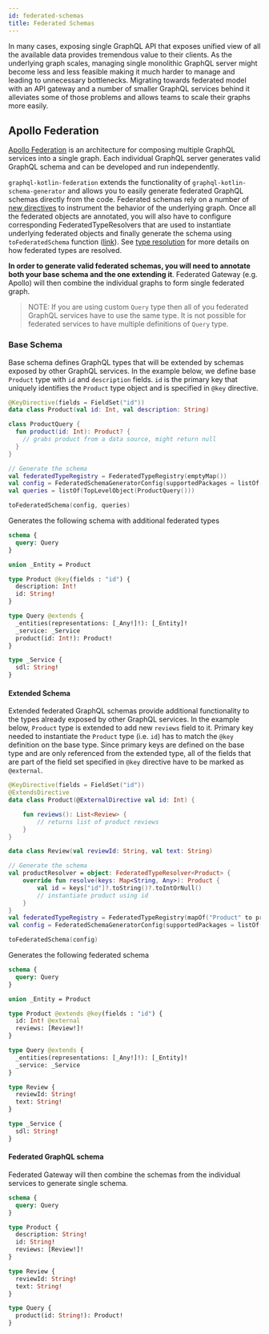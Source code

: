 ```yaml
---
id: federated-schemas 
title: Federated Schemas
---
```

In many cases, exposing single GraphQL API that exposes unified view of all the available data provides tremendous value
to their clients. As the underlying graph scales, managing single monolithic GraphQL server might become less and less
feasible making it much harder to manage and leading to unnecessary bottlenecks. Migrating towards federated model with
an API gateway and a number of smaller GraphQL services behind it alleviates some of those problems and allows teams to
scale their graphs more easily.

## Apollo Federation

[Apollo Federation](https://www.apollographql.com/docs/apollo-server/federation/introduction/) is an architecture for
composing multiple GraphQL services into a single graph. Each individual GraphQL server generates valid GraphQL schema
and can be developed and run independently.

`graphql-kotlin-federation` extends the functionality of `graphql-kotlin-schema-generator` and allows you to easily
generate federated GraphQL schemas directly from the code. Federated schemas rely on a number of [new directives](federated-directives) to
instrument the behavior of the underlying graph. Once all the federated objects are annotated, you will also have to configure corresponding
FederatedTypeResolvers that are used to instantiate underlying federated objects and finally generate the schema using
`toFederatedSchema` function
([link](https://github.com/ExpediaGroup/graphql-kotlin/blob/master/graphql-kotlin-federation/src/main/kotlin/com/expediagroup/graphql/federation/toFederatedSchema.kt#L34)).
See [type resolution](type-resolution) for more details on how federated types are resolved.

**In order to generate valid federated schemas, you will need to annotate both your base schema and the one extending
it**. Federated Gateway (e.g. Apollo) will then combine the individual graphs to form single federated graph.

> NOTE: If you are using custom `Query` type then all of you federated GraphQL services have to use the same type. It is
> not possible for federated services to have multiple definitions of `Query` type.

### Base Schema

Base schema defines GraphQL types that will be extended by schemas exposed by other GraphQL services. In the example
below, we define base `Product` type with `id` and `description` fields. `id` is the primary key that uniquely
identifies the `Product` type object and is specified in `@key` directive.

```kotlin
@KeyDirective(fields = FieldSet("id"))
data class Product(val id: Int, val description: String)

class ProductQuery {
  fun product(id: Int): Product? {
    // grabs product from a data source, might return null
  }
}

// Generate the schema
val federatedTypeRegistry = FederatedTypeRegistry(emptyMap())
val config = FederatedSchemaGeneratorConfig(supportedPackages = listOf("org.example"), hooks = FederatedSchemaGeneratorHooks(federatedTypeRegistry))
val queries = listOf(TopLevelObject(ProductQuery()))

toFederatedSchema(config, queries)
```

Generates the following schema with additional federated types

```graphql
schema {
  query: Query
}

union _Entity = Product

type Product @key(fields : "id") {
  description: Int!
  id: String!
}

type Query @extends {
  _entities(representations: [_Any!]!): [_Entity]!
  _service: _Service
  product(id: Int!): Product!
}

type _Service {
  sdl: String!
}
```

#### Extended Schema

Extended federated GraphQL schemas provide additional functionality to the types already exposed by other GraphQL
services. In the example below, `Product` type is extended to add new `reviews` field to it. Primary key needed to
instantiate the `Product` type (i.e. `id`) has to match the `@key` definition on the base type. Since primary keys are
defined on the base type and are only referenced from the extended type, all of the fields that are part of the field
set specified in `@key` directive have to be marked as `@external`.

```kotlin
@KeyDirective(fields = FieldSet("id"))
@ExtendsDirective
data class Product(@ExternalDirective val id: Int) {

    fun reviews(): List<Review> {
        // returns list of product reviews
    }
}

data class Review(val reviewId: String, val text: String)

// Generate the schema
val productResolver = object: FederatedTypeResolver<Product> {
    override fun resolve(keys: Map<String, Any>): Product {
        val id = keys["id"]?.toString()?.toIntOrNull()
        // instantiate product using id
    }
}
val federatedTypeRegistry = FederatedTypeRegistry(mapOf("Product" to productResolver))
val config = FederatedSchemaGeneratorConfig(supportedPackages = listOf("org.example"), hooks = FederatedSchemaGeneratorHooks(federatedTypeRegistry))

toFederatedSchema(config)
```

Generates the following federated schema

```graphql
schema {
  query: Query
}

union _Entity = Product

type Product @extends @key(fields : "id") {
  id: Int! @external
  reviews: [Review!]!
}

type Query @extends {
  _entities(representations: [_Any!]!): [_Entity]!
  _service: _Service
}

type Review {
  reviewId: String!
  text: String!
}

type _Service {
  sdl: String!
}
```

#### Federated GraphQL schema

Federated Gateway will then combine the schemas from the individual services to generate single schema.

```graphql
schema {
  query: Query
}

type Product {
  description: String!
  id: String!
  reviews: [Review!]!
}

type Review {
  reviewId: String!
  text: String!
}

type Query {
  product(id: String!): Product!
}
```
